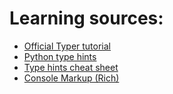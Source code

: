 # Learning sources:
+ [Official Typer tutorial](https://typer.tiangolo.com/tutorial/)
+ [Python type hints](https://fastapi.tiangolo.com/python-types/)
+ [Type hints cheat sheet](https://mypy.readthedocs.io/en/latest/cheat_sheet_py3.html)
+ [Console Markup (Rich)](https://rich.readthedocs.io/en/stable/markup.html)


